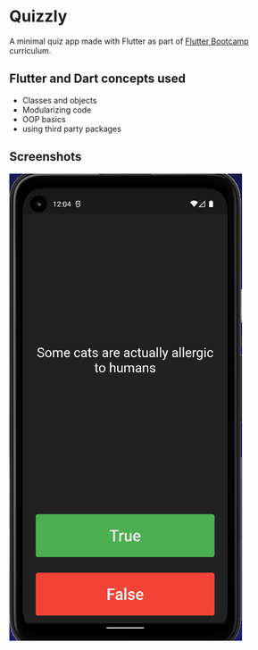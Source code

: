 # Quizzly

A minimal quiz app made with Flutter as part of [Flutter Bootcamp](https://www.udemy.com/course/flutter-bootcamp-with-dart/) curriculum.

## Flutter and Dart concepts used

- Classes and objects
- Modularizing code
- OOP basics
- using third party packages

## Screenshots

![alt-text](gitimages/quizzlergit.gif)


